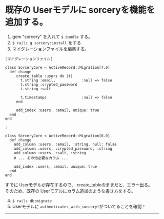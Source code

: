 # 既存の Userモデルに sorceryを機能を追加する。
1. gem "sorcery" を入れて `$ bundle` する。
2. `$ rails g sorcery:install` をする
3. マイグレーションファイルを編集する。
~~~
[マイグレーションファイル]

class SorceryCore < ActiveRecord::Migration[7.0]
  def change
     create_table :users do |t|
       t.string :email,            :null => false
       t.string :crypted_password
       t.string :salt

       t.timestamps                :null => false
     end

     add_index :users, :email, unique: true
  end
end

↓

class SorceryCore < ActiveRecord::Migration[6.0]
  def change
    add_column :users, :email, :string, null: false
    add_column :users, :crypted_password, :string
    add_column :users, :salt, :string
    # ... その他必要なカラム ...

    add_index :users, :email, unique: true
  end
end
~~~
すでに Userモデルが存在するので、 create_tableのままだと、エラー出る。  
そのため、既存の Userモデルにカラム追加のような書き方をする。

4. `$ rails db:migrate`
5. Userモデルに `authenticates_with_sorcery!`がついてることを確認！
***
